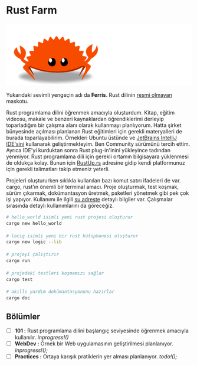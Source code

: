 # Rust Farm

![ferris.gif](ferris.gif)

Yukarıdaki sevimli yengeçin adı da __Ferris__. Rust dilinin [resmi olmayan](https://rustacean.net/) maskotu. 

Rust programlama dilini öğrenmek amacıyla oluşturdum. Kitap, eğitim videosu, makale ve benzeri kaynaklardan öğrendiklerimi derleyip toparladığım bir çalışma alanı olarak kullanmayı planlıyorum. Hatta şirket bünyesinde açılması planlanan Rust eğitimleri için gerekli materyalleri de burada toparlayabilirim. Örnekleri Ubuntu üstünde ve [JetBrains IntelliJ IDE'sini](https://www.jetbrains.com/idea/) kullanarak geliştirmekteyim. Ben Community sürümünü tercih ettim. Ayrıca IDE'yi kurduktan sonra Rust plug-in'inini yükleyince tadından yenmiyor. Rust programlama dili için gerekli ortamın bilgisayara yüklenmesi de oldukça kolay. Bunun için [RustUp.rs](https://rustup.rs/) adresine gidip kendi platformunuz için gerekli talimatları takip etmeniz yeterli. 

Projeleri oluştururken sıklıkla kullanılan bazı komut satırı ifadeleri de var. cargo, rust'ın önemli bir terminal amacı. Proje oluşturmak, test koşmak, sürüm çıkarmak, dokümantasyon üretmek, paketleri yönetmek gibi pek çok işi yapıyor. Kullanımı ile ilgili [şu adreste](https://doc.rust-lang.org/cargo/commands/index.html) detaylı bilgiler var. Çalışmalar sırasında detaylı kullanımlarını da göreceğiz.

```bash
# hello_world isimli yeni rust projesi oluşturur
cargo new hello_world

# locig isimli yeni bir rust kütüphanesi oluşturur
cargo new logic --lib

# projeyi çalıştırır
cargo run

# projedeki testleri koşmamızı sağlar
cargo test

# akıllı yardım dokümantasyonunu hazırlar
cargo doc
```

## Bölümler

- [ ] __101 :__ Rust programlama dilini başlangıç seviyesinde öğrenmek amacıyla kullanılır. _inprogress!()_
- [ ] __WebDev :__ Örnek bir Web uygulamasının geliştirilmesi planlanıyor. _inprogress!();_
- [ ] __Practices :__ Ortaya karışık pratiklerin yer alması planlanıyor. _todo!();_
